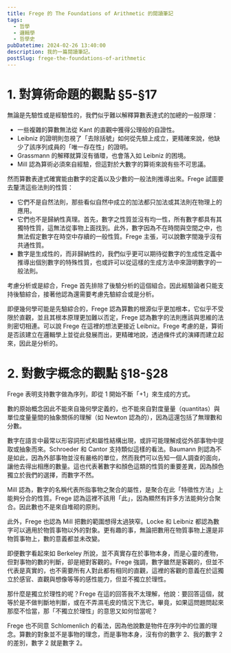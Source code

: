 ```yaml
---
title: Frege 的 The Foundations of Arithmetic 的閱讀筆記
tags:
  - 哲學
  - 邏輯學
  - 哲學史
pubDatetime: 2024-02-26 13:40:00
description: 我的一篇閱讀筆記。
postSlug: frege-the-foundations-of-arithmetic
---
```


# 1. 對算術命題的觀點 §5-§17

無論是先驗性或是經驗性的，我們似乎難以解釋算數表達式的加總的一般原理：

- 一些複雜的算數無法從 Kant 的直觀中獲得公理般的自證性。
- Leibniz 的證明則忽視了「去除括號」如何從先驗上成立，更精確來說，他缺少了該序列成員的「唯一存在性」的證明。
- Grassmann 的解釋就算沒有循環，也會落入如 Leibniz 的困境。
- Mill 認為算術必須來自經驗，但這對於大數字的算術來說有些不可思議。

然而算數表達式確實能由數字的定義以及少數的一般法則推導出來。Frege 試圖要去釐清這些法則的性質：

- 它們不是自然法則，那些看似自然中成立的加法都只加法或其法則在物理上的應用。
- 它們也不是歸納性真理。首先，數字之性質並沒有均一性，所有數字都具有其獨特性質，這無法從事物上面找到。此外，數字因為不在時間與空間之中，也無法假定數字在時空中存續的一般性質。Frege 主張，可以說數字間幾乎沒有共通性質。
- 數字是生成性的，而非歸納性的，我們似乎更可以期待從數字的生成性定義中推導出個別數字的特殊性質，也或許可以從這樣的生成方法中來證明數字的一般法則。

考慮分析或是綜合，Frege 首先排除了後驗分析的這個組合。因此經驗論者只能支持後驗綜合，接著他認為還需要考慮先驗綜合或是分析。

即便幾何學可能是先驗綜合的，Frege 認為算數的根源似乎更加根本，它似乎不受限於直觀，並且其根本原理更加難以否定，Frege 認為數字的法則應該與思維的法則密切相連。可以說 Frege 在這裡的想法更接近 Leibniz。Frege 考慮的是，算術是否該建立在邏輯學上並從此發展而出，更精確地說，透過條件式的演繹而建立起來，因此是分析的。

# 2. 對數字概念的觀點 §18-§28

Frege 表明支持數字做為序列，即從 1 開始不斷「+1」來生成的方式。

數的原始概念因此不能來自幾何學定義的，也不能來自對度量量（quantitas）與單位度量量間的抽象關係的理解（如 Newton 認為的），因為這還包括了無理數和分數。

數字在語言中最常以形容詞形式和屬性結構出現，或許可能理解成從外部事物中提取或抽象而來。Schroeder 和 Cantor 支持類似這樣的看法。Baumann 則認為不是如此，因為外部事物並沒有嚴格的單位，然而我們可以告知一個人調查的面向，讓他去得出相應的數量。這也代表著數字和顏色這類的性質的重要差異，因為顏色獨立於我們的選擇，而數字不然。

Mill 認為，數字的名稱代表所指事物之聚合的屬性，是聚合在此「特徵性方法」上能夠分合的性質。Frege 認為這裡不該用「此」，因為顯然有許多方法能夠分合聚合。因此數也不是來自堆砌的原則。

此外，Frege 也認為 Mill 把數的範圍想得太過狹窄。Locke 和 Leibniz 都認為數字可以適用於物質事物以外的對象。更有趣的事，無論把數用在物質事物上還是非物質事物上，數的意義都並未改變。

即便數字看起來如 Berkeley 所說，並不真實存在於事物本身，而是心靈的產物，但對事物的數的判斷，卻是絕對客觀的。Frege 強調，數字雖然是客觀的，但並不代表是真實的，也不需要所有人對此都有相同的直觀，這裡的客觀的意義在於這獨立於感官、直觀與想像等等的感性能力，但並不獨立於理性。

那什麼是獨立於理性的呢？Frege 在這的回答我不太理解，他說：要回答這個，就等於是不做判斷地判斷，或在不弄濕毛皮的情況下洗它。畢竟，如果這問題問起來那麼不恰當，那「不獨立於理性」的意思又如何恰當呢？

Frege 也不同意 Schlomenlich 的看法，因為他說數是物件在序列中的位置的理念。算數的對象並不是事物的理念，而是事物本身，沒有你的數字 2、我的數字 2 的差別，數字 2 就是數字 2。
